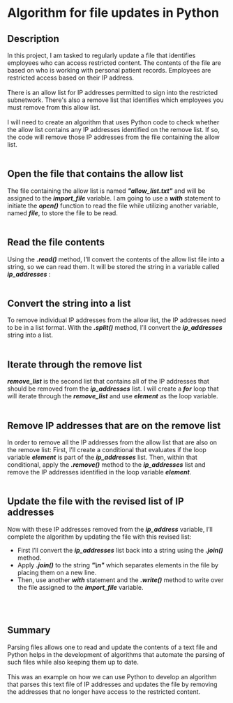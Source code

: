 <h1>Algorithm for file updates in Python</h1>

<h2>Description</h2>
In this project, I am tasked to regularly update a file that identifies employees who can access restricted content. The contents of the file are based on who is working with personal patient records. Employees are restricted access based on their IP address. 
<br><br>
There is an allow list for IP addresses permitted to sign into the restricted subnetwork. 
There's also a remove list that identifies which employees you must remove from this allow list.
<br><br>
I will need to create an algorithm that uses Python code to check whether the allow list contains any IP addresses identified on the remove list. If so, the code will remove those IP addresses from the file containing the allow list.
<br>
<br>

<h2>Open the file that contains the allow list</h2>
The file containing the allow list is named <b><i>"allow_list.txt"</i></b> and will be assigned to the <b><i>import_file</i></b>  variable. I am going to use a <b><i>with</i></b> statement to initiate the <b><i>open()</i></b> function to read the file while utilizing another variable, named <b><i>file</i></b>, to store the file to be read.
<br>
<br>

<h2>Read the file contents</h2>
Using the <b><i>.read()</i></b>  method, I’ll convert the contents of the allow list file into a string, so we can read them. It will be stored the string in a variable called <b><i>ip_addresses</i></b> :
<br>
<br>

<h2>Convert the string into a list</h2>
To remove individual IP addresses from the allow list, the IP addresses need to be in a list format. With the <b><i>.split()</i></b>  method, I’ll convert the <b><i>ip_addresses</i></b>  string into a list.
<br>
<br>

<h2>Iterate through the remove list</h2>
<b><i>remove_list</i></b>  is the second list that contains all of the IP addresses that should be removed from the <b><i>ip_addresses</i></b>  list. I will create a <b><i>for</i></b>  loop that will iterate through the <b><i>remove_list</i></b> and use <b><i>element</i></b> as the loop variable.
<br>
<br>

<h2>Remove IP addresses that are on the remove list</h2>
In order to remove all the IP addresses from the allow list that are also on the remove list: 
First, I’ll create a conditional that evaluates if the loop variable <b><i>element</i></b> is part of the <b><i>ip_addresses</i></b> list. 
Then, within that conditional, apply the <b><i>.remove()</i></b> method to the <b><i>ip_addresses</i></b> list and remove the IP addresses identified in the loop variable <b><i>element</i></b>. 
<br>
<br>

<h2>Update the file with the revised list of IP addresses</h2>
<b><i>
</i></b>
Now with these IP addresses removed from the <b><i>ip_address</i></b> variable, I’ll complete the algorithm by updating the file with this revised list:

- First I’ll convert the <b><i>ip_addresses</i></b> list back into a string using the <b><i>.join()</i></b> method.
- Apply <b><i>.join()</i></b> to the string <b><i>"\n"</i></b> which separates elements in the file by placing them on a new line.
- Then, use another <b><i>with</i></b> statement and the <b><i>.write()</i></b> method to write over the file assigned to the <b><i>import_file</i></b> variable.
<br>
<br>

<h2>Summary</h2>
Parsing files allows one to read and update the contents of a text file and Python helps in the development of algorithms that automate the parsing of such files while also keeping them up to date.
</br>
</br>
This was an example on how we can use Python to develop an algorithm that parses this text file of IP addresses and updates the file by removing the addresses that no longer have access to the restricted content.
